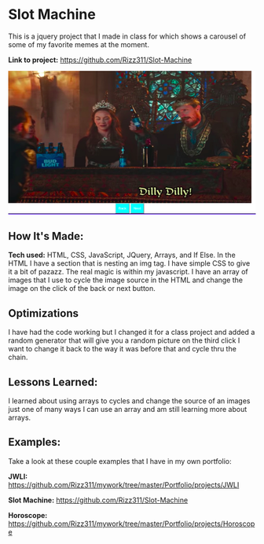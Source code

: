 # Slot Machine
This is a jquery project that I made in class for which shows a carousel of some of my favorite memes at the moment.

**Link to project:** https://github.com/Rizz311/Slot-Machine

![alt tag](https://github.com/Rizz311/Carousel/blob/master/Carousel/img/home.png)

## How It's Made:

**Tech used:** HTML, CSS, JavaScript, JQuery, Arrays, and If Else.
In the HTML I have a section that is nesting an img tag. I have simple CSS to give it a bit of pazazz. The real magic is within my javascript. I have an array of images that I use to cycle the image source in the HTML and change the image on the click of the back or next button.

## Optimizations
I have had the code working but I changed it for a class project and added a random generator that will give you a random picture on the third click I want to change it back to the way it was before that and cycle thru the chain.

## Lessons Learned:
I learned about using arrays to cycles and change the source of an images just one of many ways I can use an array and am still learning more about arrays.
## Examples:
Take a look at these couple examples that I have in my own portfolio:

**JWLI:** https://github.com/Rizz311/mywork/tree/master/Portfolio/projects/JWLI

**Slot Machine:** https://github.com/Rizz311/Slot-Machine

**Horoscope:** https://github.com/Rizz311/mywork/tree/master/Portfolio/projects/Horoscope



